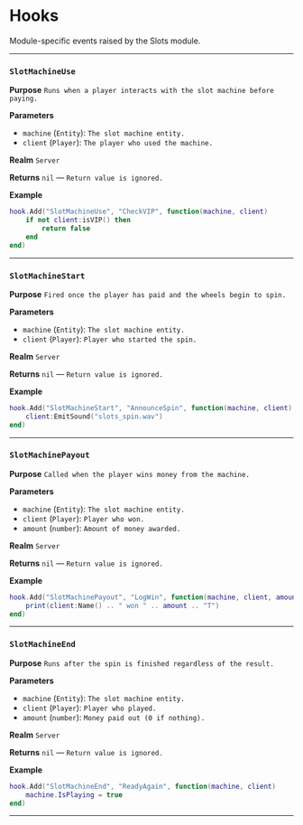 # Hooks
Module-specific events raised by the Slots module.

---
### `SlotMachineUse`

**Purpose**
`Runs when a player interacts with the slot machine before paying.`

**Parameters**

* `machine` (`Entity`): `The slot machine entity.`
* `client` (`Player`): `The player who used the machine.`

**Realm**
`Server`

**Returns**
`nil` — `Return value is ignored.`

**Example**

```lua
hook.Add("SlotMachineUse", "CheckVIP", function(machine, client)
    if not client:isVIP() then
        return false
    end
end)
```

---

### `SlotMachineStart`

**Purpose**
`Fired once the player has paid and the wheels begin to spin.`

**Parameters**

* `machine` (`Entity`): `The slot machine entity.`
* `client` (`Player`): `Player who started the spin.`

**Realm**
`Server`

**Returns**
`nil` — `Return value is ignored.`

**Example**

```lua
hook.Add("SlotMachineStart", "AnnounceSpin", function(machine, client)
    client:EmitSound("slots_spin.wav")
end)
```

---

### `SlotMachinePayout`

**Purpose**
`Called when the player wins money from the machine.`

**Parameters**

* `machine` (`Entity`): `The slot machine entity.`
* `client` (`Player`): `Player who won.`
* `amount` (`number`): `Amount of money awarded.`

**Realm**
`Server`

**Returns**
`nil` — `Return value is ignored.`

**Example**

```lua
hook.Add("SlotMachinePayout", "LogWin", function(machine, client, amount)
    print(client:Name() .. " won " .. amount .. "T")
end)
```

---

### `SlotMachineEnd`

**Purpose**
`Runs after the spin is finished regardless of the result.`

**Parameters**

* `machine` (`Entity`): `The slot machine entity.`
* `client` (`Player`): `Player who played.`
* `amount` (`number`): `Money paid out (0 if nothing).`

**Realm**
`Server`

**Returns**
`nil` — `Return value is ignored.`

**Example**

```lua
hook.Add("SlotMachineEnd", "ReadyAgain", function(machine, client)
    machine.IsPlaying = true
end)
```
---
